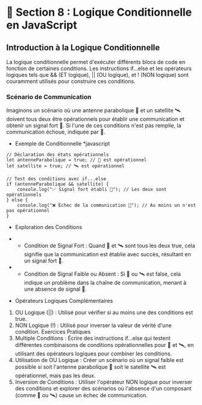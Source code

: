 # 📙 Section 8 : Logique Conditionnelle en JavaScript

## Introduction à la Logique Conditionnelle
La logique conditionnelle permet d'exécuter différents blocs de code en fonction de certaines conditions. Les instructions if...else et les opérateurs logiques tels que && (ET logique), || (OU logique), et ! (NON logique) sont couramment utilisés pour construire ces conditions.

### Scénario de Communication
Imaginons un scénario où une antenne parabolique 📡 et un satellite 🛰 doivent tous deux être opérationnels pour établir une communication et obtenir un signal fort 📶. Si l'une de ces conditions n'est pas remplie, la communication échoue, indiquée par 📵.

- Exemple de Conditionnelle
*javascript
<pre>
<code class="js-commit">// Déclaration des états opérationnels</code>
<code class="js-color">let antenneParabolique = true;</code><code class="js-commit"> // 📡 est opérationnel</code>
<code class="js-color">let satellite = true; // 🛰 est opérationnel</code>
<code class="js-color"></code>
<code class="js-commit">// Test des conditions avec if...else</code>
<code class="js-color">if (antenneParabolique && satellite) {</code>
<code class="js-color">    console.log("✅ Signal fort établi 📶");</code><code class="js-commit"> // Les deux sont opérationnels</code>
<code class="js-color">} else {</code>
<code class="js-color">    console.log("❌ Échec de la communication 📵"); // Au moins un n'est pas opérationnel</code>
<code class="js-color">}</code>
</pre>

- Exploration des Conditions

* - Condition de Signal Fort : Quand 📡 et 🛰 sont tous les deux true, cela signifie que la communication est établie avec succès, résultant en un signal fort 📶.

* - Condition de Signal Faible ou Absent : Si 📡 ou 🛰 est false, cela indique un problème dans la chaîne de communication, menant à une absence de signal 📵.

- Opérateurs Logiques Complémentaires

1. OU Logique (||) : Utilisé pour vérifier si au moins une des conditions est true.
2. NON Logique (!) : Utilisé pour inverser la valeur de vérité d'une condition.
Exercices Pratiques
3. Multiple Conditions : Écrire des instructions if...else qui testent différentes combinaisons de conditions opérationnelles pour 📡 et 🛰, en utilisant des opérateurs logiques pour combiner les conditions.
4. Utilisation de OU Logique : Créer un scénario où un signal faible est possible si soit l'antenne parabolique 📡 soit le satellite 🛰 est opérationnel, mais pas les deux.
5. Inversion de Conditions : Utiliser l'opérateur NON logique pour inverser des conditions et explorer des scénarios où l'absence d'un composant (comme 📡 ou 🛰) cause un échec de communication.